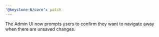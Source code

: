 ```yaml
---
'@keystone-6/core': patch
---
```


The Admin UI now prompts users to confirm they want to navigate away when there are unsaved changes.
